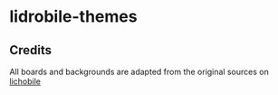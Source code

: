 # lidrobile-themes

## Credits

All boards and backgrounds are adapted from the original sources on [lichobile](https://github.com/veloce/lichobile-themes/)
